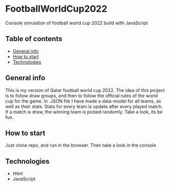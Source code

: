 # FootballWorldCup2022

Console simulation of football world cup 2022 build with JavaScript

## Table of contents
* [General info](#general-info)
* [How to start](#how-to-start)
* [Technologies](#technologies)

## General info

This is my version of Qatar football world cup 2022. The idea of this project is to follow draw groups, and then to follow the official rules of the world cup for the game. In .JSON file I have made a data-model for all teams, as well as their stats. Stats for every team is update after every played match. If a match is draw, the winning team is picked randomly. Take a look, its be fun.

## How to start

Just clone repo, and run in the browser. Then take a look in the console

## Technologies

* Html
* JavaScript

